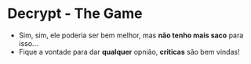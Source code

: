 # Decrypt - The Game


 - Sim, sim, ele poderia ser bem melhor, mas **não tenho mais saco** para isso...
 - Fique a vontade para dar **qualquer** opnião, **criticas** são bem vindas!
 
